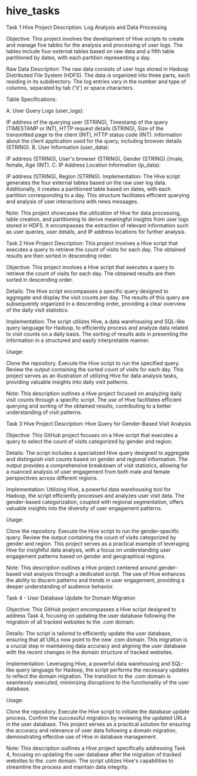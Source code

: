 # hive_tasks

Task 1
Hive Project Description: Log Analysis and Data Processing

Objective:
This project involves the development of Hive scripts to create and manage five tables for the analysis and processing of user logs. The tables include four external tables based on raw data and a fifth table partitioned by dates, with each partition representing a day.

Raw Data Description:
The raw data consists of user logs stored in Hadoop Distributed File System (HDFS). The data is organized into three parts, each residing in its subdirectory. The log entries vary in the number and type of columns, separated by tab ('\t') or space characters.

Table Specifications:

A. User Query Logs (user_logs):

IP address of the querying user (STRING),
Timestamp of the query (TIMESTAMP or INT),
HTTP request details (STRING),
Size of the transmitted page to the client (INT),
HTTP status code (INT).
Information about the client application used for the query, including browser details (STRING).
B. User Information (user_data):

IP address (STRING),
User's browser (STRING),
Gender (STRING) //male, female,
Age (INT).
C. IP Address Location Information (ip_data):

IP address (STRING),
Region (STRING).
Implementation:
The Hive script generates the four external tables based on the raw user log data. Additionally, it creates a partitioned table based on dates, with each partition corresponding to a day. This structure facilitates efficient querying and analysis of user interactions with news messages.

Note: This project showcases the utilization of Hive for data processing, table creation, and partitioning to derive meaningful insights from user logs stored in HDFS. It encompasses the extraction of relevant information such as user queries, user details, and IP address locations for further analysis.


Task 2
Hive Project Description: This project involves a Hive script that executes a query to retrieve the count of visits for each day. The obtained results are then sorted in descending order.

Objective:
This project involves a Hive script that executes a query to retrieve the count of visits for each day. The obtained results are then sorted in descending order.

Details:
The Hive script encompasses a specific query designed to aggregate and display the visit counts per day. The results of this query are subsequently organized in a descending order, providing a clear overview of the daily visit statistics.

Implementation:
The script utilizes Hive, a data warehousing and SQL-like query language for Hadoop, to efficiently process and analyze data related to visit counts on a daily basis. The sorting of results aids in presenting the information in a structured and easily interpretable manner.

Usage:

Clone the repository.
Execute the Hive script to run the specified query.
Review the output containing the sorted count of visits for each day.
This project serves as an illustration of utilizing Hive for data analysis tasks, providing valuable insights into daily visit patterns.

Note: This description outlines a Hive project focused on analyzing daily visit counts through a specific script. The use of Hive facilitates efficient querying and sorting of the obtained results, contributing to a better understanding of visit patterns.


Task 3
Hive Project Description: Hive Query for Gender-Based Visit Analysis

Objective:
This GitHub project focuses on a Hive script that executes a query to select the count of visits categorized by gender and region.

Details:
The script includes a specialized Hive query designed to aggregate and distinguish visit counts based on gender and regional information. The output provides a comprehensive breakdown of visit statistics, allowing for a nuanced analysis of user engagement from both male and female perspectives across different regions.

Implementation:
Utilizing Hive, a powerful data warehousing tool for Hadoop, the script efficiently processes and analyzes user visit data. The gender-based categorization, coupled with regional segmentation, offers valuable insights into the diversity of user engagement patterns.

Usage:

Clone the repository.
Execute the Hive script to run the gender-specific query.
Review the output containing the count of visits categorized by gender and region.
This project serves as a practical example of leveraging Hive for insightful data analysis, with a focus on understanding user engagement patterns based on gender and geographical regions.

Note: This description outlines a Hive project centered around gender-based visit analysis through a dedicated script. The use of Hive enhances the ability to discern patterns and trends in user engagement, providing a deeper understanding of audience behavior.


Task 4 - User Database Update for Domain Migration

Objective:
This GitHub project encompasses a Hive script designed to address Task 4, focusing on updating the user database following the migration of all tracked websites to the .com domain.

Details:
The script is tailored to efficiently update the user database, ensuring that all URLs now point to the new .com domain. This migration is a crucial step in maintaining data accuracy and aligning the user database with the recent changes in the domain structure of tracked websites.

Implementation:
Leveraging Hive, a powerful data warehousing and SQL-like query language for Hadoop, the script performs the necessary updates to reflect the domain migration. The transition to the .com domain is seamlessly executed, minimizing disruptions to the functionality of the user database.

Usage:

Clone the repository.
Execute the Hive script to initiate the database update process.
Confirm the successful migration by reviewing the updated URLs in the user database.
This project serves as a practical solution for ensuring the accuracy and relevance of user data following a domain migration, demonstrating effective use of Hive in database management.

Note: This description outlines a Hive project specifically addressing Task 4, focusing on updating the user database after the migration of tracked websites to the .com domain. The script utilizes Hive's capabilities to streamline the process and maintain data integrity.
